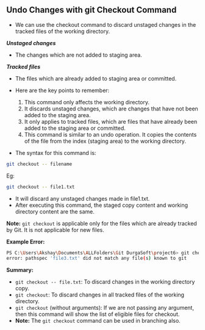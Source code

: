 
## Undo Changes with git Checkout Command

- We can use the checkout command to discard unstaged changes in the tracked files of the working directory.

**_Unstaged changes_**
  - The changes which are not added to staging area.

**_Tracked files_**
  - The files which are already added to staging area or committed.

- Here are the key points to remember:
  1. This command only affects the working directory.
  2. It discards unstaged changes, which are changes that have not been added to the staging area.
  3. It only applies to tracked files, which are files that have already been added to the staging area or committed.
  4. This command is similar to an undo operation. It copies the contents of the file from the index (staging area) to the working directory.

- The syntax for this command is:
```bash
git checkout -- filename
```

Eg:
```bash
git checkout -- file1.txt
```
- It will discard any unstaged changes made in file1.txt.
- After executing this command, the staged copy content and working directory content are the same.

**Note:** `git checkout` is applicable only for the files which are already tracked by Git. It is not applicable for new files.

**Example Error:**
```bash
PS C:\Users\Akshay\Documents\ALLFolders\Git DurgaSoft\project6> git checkout -- file3.txt
error: pathspec 'file3.txt' did not match any file(s) known to git
```

**Summary:**

* `git checkout -- file.txt`: To discard changes in the working directory copy.
* `git checkout`: To discard changes in all tracked files of the working directory.
* `git checkout` (without arguments): If we are not passing any argument, then this command will show the list of eligible files for checkout.
* **Note:** The `git checkout` command can be used in branching also.

